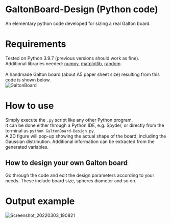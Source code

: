 # GaltonBoard-Design (Python code)

An elementary python code developed for sizing a real Galton board.

# Requirements

Tested on Python 3.9.7 (previous versions should work as fine). \
Additional libraries needed: [numpy](https://pypi.org/project/numpy/), [matplotlib](https://pypi.org/project/matplotlib/), [random](https://pypi.org/project/random2/). \
\
A handmade Galton board (about A5 paper sheet size) resulting from this code is shown below. \
![GaltonBoard](https://user-images.githubusercontent.com/99678674/156621848-c6b34dfe-98cb-4db8-863f-e0aa96c9caab.jpg)


# How to use

Simply execute the `.py` script like any other Python program. \
It can be done either through a Python IDE, e.g. Spyder, or directly from the terminal as `python GaltonBoard-Design.py`. \
A 2D figure will pop-up showing the actual shape of the board, including the Gaussian distribution. Additional information can be extracted from the generated variables.

## How to design your own Galton board

Go through the code and edit the design parameters according to your needs. These include board size, spheres diameter and so on.

# Output example
![Screenshot_20220303_190821](https://user-images.githubusercontent.com/99678674/156625394-12b79742-5157-4558-879d-e8cd2dd69439.png)
